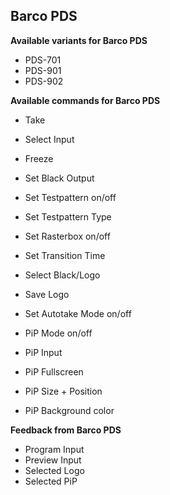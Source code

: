 ## Barco PDS 

**Available variants for Barco PDS**

* PDS-701
* PDS-901
* PDS-902

**Available commands for Barco PDS**

* Take
* Select Input
* Freeze
* Set Black Output
* Set Testpattern on/off
* Set Testpattern Type
* Set Rasterbox on/off
* Set Transition Time
* Select Black/Logo
* Save Logo
* Set Autotake Mode on/off

* PiP Mode on/off
* PiP Input
* PiP Fullscreen
* PiP Size + Position
* PiP Background color

**Feedback from Barco PDS**
* Program Input
* Preview Input
* Selected Logo
* Selected PiP

